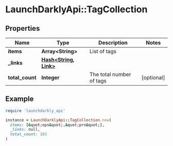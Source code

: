 # LaunchDarklyApi::TagCollection

## Properties

| Name | Type | Description | Notes |
| ---- | ---- | ----------- | ----- |
| **items** | **Array&lt;String&gt;** | List of tags |  |
| **_links** | [**Hash&lt;String, Link&gt;**](Link.md) |  |  |
| **total_count** | **Integer** | The total number of tags | [optional] |

## Example

```ruby
require 'launchdarkly_api'

instance = LaunchDarklyApi::TagCollection.new(
  items: [&quot;ops&quot;,&quot;pro&quot;],
  _links: null,
  total_count: 103
)
```

